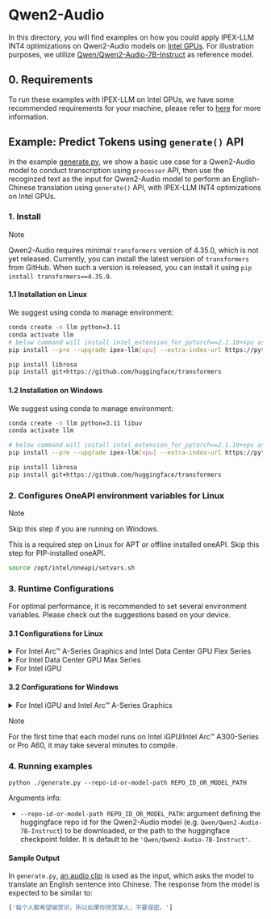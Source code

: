 # Qwen2-Audio
In this directory, you will find examples on how you could apply IPEX-LLM INT4 optimizations on Qwen2-Audio models on [Intel GPUs](../../../README.md). For illustration purposes, we utilize [Qwen/Qwen2-Audio-7B-Instruct](https://huggingface.co/Qwen/Qwen2-Audio-7B-Instruct) as reference model.

## 0. Requirements
To run these examples with IPEX-LLM on Intel GPUs, we have some recommended requirements for your machine, please refer to [here](../../../README.md#requirements) for more information.


## Example: Predict Tokens using `generate()` API
In the example [generate.py](./generate.py), we show a basic use case for a Qwen2-Audio model to conduct transcription using `processor` API, then use the recoginzed text as the input for Qwen2-Audio model to perform an English-Chinese translation using `generate()` API, with IPEX-LLM INT4 optimizations on Intel GPUs.
### 1. Install

> [!NOTE]
> Qwen2-Audio requires minimal `transformers` version of 4.35.0, which is not yet released. Currently, you can install the latest version of `transformers` from GitHub. When such a version is released, you can install it using `pip install transformers==4.35.0`.

#### 1.1 Installation on Linux
We suggest using conda to manage environment:
```bash
conda create -n llm python=3.11
conda activate llm
# below command will install intel_extension_for_pytorch==2.1.10+xpu as default
pip install --pre --upgrade ipex-llm[xpu] --extra-index-url https://pytorch-extension.intel.com/release-whl/stable/xpu/us/

pip install librosa
pip install git+https://github.com/huggingface/transformers
```

#### 1.2 Installation on Windows
We suggest using conda to manage environment:
```bash
conda create -n llm python=3.11 libuv
conda activate llm

# below command will install intel_extension_for_pytorch==2.1.10+xpu as default
pip install --pre --upgrade ipex-llm[xpu] --extra-index-url https://pytorch-extension.intel.com/release-whl/stable/xpu/us/

pip install librosa
pip install git+https://github.com/huggingface/transformers
```

### 2. Configures OneAPI environment variables for Linux

> [!NOTE]
> Skip this step if you are running on Windows.

This is a required step on Linux for APT or offline installed oneAPI. Skip this step for PIP-installed oneAPI.

```bash
source /opt/intel/oneapi/setvars.sh
```

### 3. Runtime Configurations
For optimal performance, it is recommended to set several environment variables. Please check out the suggestions based on your device.
#### 3.1 Configurations for Linux
<details>

<summary>For Intel Arc™ A-Series Graphics and Intel Data Center GPU Flex Series</summary>

```bash
export USE_XETLA=OFF
export SYCL_PI_LEVEL_ZERO_USE_IMMEDIATE_COMMANDLISTS=1
export SYCL_CACHE_PERSISTENT=1
```

</details>

<details>

<summary>For Intel Data Center GPU Max Series</summary>

```bash
export LD_PRELOAD=${LD_PRELOAD}:${CONDA_PREFIX}/lib/libtcmalloc.so
export SYCL_PI_LEVEL_ZERO_USE_IMMEDIATE_COMMANDLISTS=1
export SYCL_CACHE_PERSISTENT=1
export ENABLE_SDP_FUSION=1
```
> Note: Please note that `libtcmalloc.so` can be installed by `conda install -c conda-forge -y gperftools=2.10`.
</details>

<details>

<summary>For Intel iGPU</summary>

```bash
export SYCL_CACHE_PERSISTENT=1
```

</details>

#### 3.2 Configurations for Windows
<details>

<summary>For Intel iGPU and Intel Arc™ A-Series Graphics</summary>

```cmd
set SYCL_CACHE_PERSISTENT=1
```

</details>


> [!NOTE]
> For the first time that each model runs on Intel iGPU/Intel Arc™ A300-Series or Pro A60, it may take several minutes to compile.
### 4. Running examples

```
python ./generate.py --repo-id-or-model-path REPO_ID_OR_MODEL_PATH
```

Arguments info:
- `--repo-id-or-model-path REPO_ID_OR_MODEL_PATH`: argument defining the huggingface repo id for the Qwen2-Audio model (e.g. `Qwen/Qwen2-Audio-7B-Instruct`) to be downloaded, or the path to the huggingface checkpoint folder. It is default to be `'Qwen/Qwen2-Audio-7B-Instruct'`.

#### Sample Output
In `generate.py`, [an audio clip](https://qianwen-res.oss-cn-beijing.aliyuncs.com/Qwen2-Audio/audio/translate_to_chinese.wav) is used as the input, which asks the model to translate an English sentence into Chinese. The response from the model is expected to be similar to:
```bash
['每个人都希望被赏识，所以如果你欣赏某人，不要保密。']
```
